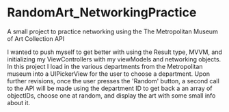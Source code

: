 # RandomArt_NetworkingPractice
A small project to practice networking using the The Metropolitan Museum of Art Collection API

I wanted to push myself to get better with using the Result type, MVVM, and initializing my ViewControllers with my viewModels and networking objects. 
In this project I load in the various departments from the Metropolitan museum into a UIPickerView for the user to choose a department. Upon further revisions,
once the user presses the 'Random' button, a second call to the API will be made using the department ID to get back a an array of objectIDs, choose 
one at random, and display the art with some small info about it.

